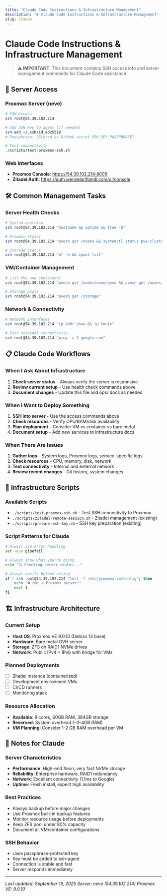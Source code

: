 ```yaml
---
title: "Claude Code Instructions & Infrastructure Management"
description: "# Claude Code Instructions & Infrastructure Management"
slug: claude
---
```




# Claude Code Instructions & Infrastructure Management

> **⚠️ IMPORTANT**: This document contains SSH access info and server management commands for Claude Code assistance.

## 🔑 Server Access

### Proxmox Server (neve)
```bash
# SSH Access
ssh root@54.39.102.214

# Add SSH key to agent (if needed)
ssh-add ~/.ssh/id_ed25519
# Passphrase: [Stored as GitHub secret SSH_KEY_PASSPHRASE]

# Test connectivity
./scripts/test-proxmox-ssh.sh
```

### Web Interfaces
- **Proxmox Console**: https://54.39.102.214:8006
- **Zitadel Auth**: https://auth.wenzelarifiandi.com/ui/console

## 🛠️ Common Management Tasks

### Server Health Checks
```bash
# System overview
ssh root@54.39.102.214 "hostname && uptime && free -h"

# Proxmox status
ssh root@54.39.102.214 "pvesh get /nodes && systemctl status pve-cluster"

# Storage status
ssh root@54.39.102.214 "df -h && zpool list"
```

### VM/Container Management
```bash
# List VMs and containers
ssh root@54.39.102.214 "pvesh get /nodes/neve/qemu && pvesh get /nodes/neve/lxc"

# Storage pools
ssh root@54.39.102.214 "pvesh get /storage"
```

### Network & Connectivity
```bash
# Network interfaces
ssh root@54.39.102.214 "ip addr show && ip route"

# Test external connectivity
ssh root@54.39.102.214 "ping -c 2 google.com"
```

## 📋 Claude Code Workflows

### When I Ask About Infrastructure
1. **Check server status** - Always verify the server is responsive
2. **Review current setup** - Use health check commands above
3. **Document changes** - Update this file and ops/ docs as needed

### When I Want to Deploy Something
1. **SSH into server** - Use the access commands above
2. **Check resources** - Verify CPU/RAM/disk availability
3. **Plan deployment** - Consider VM vs container vs bare metal
4. **Document setup** - Add new services to infrastructure docs

### When There Are Issues
1. **Gather logs** - System logs, Proxmox logs, service-specific logs
2. **Check resources** - CPU, memory, disk, network
3. **Test connectivity** - Internal and external network
4. **Review recent changes** - Git history, system changes

## 🔧 Infrastructure Scripts

### Available Scripts
- `./scripts/test-proxmox-ssh.sh` - Test SSH connectivity to Proxmox
- `./scripts/zitadel-remote-session.sh` - Zitadel management (existing)
- `./scripts/prepare-ssh-key.sh` - SSH key preparation (existing)

### Script Patterns for Claude
```bash
# Always use error handling
set -euo pipefail

# Always show what you're doing
echo "🔍 Checking server status..."

# Always verify before acting
if ! ssh root@54.39.102.214 "test -f /etc/proxmox-ve/config"; then
    echo "❌ Not a Proxmox server!"
    exit 1
fi
```

## 🏗️ Infrastructure Architecture

### Current Setup
- **Host OS**: Proxmox VE 9.0.10 (Debian 13 base)
- **Hardware**: Bare metal OVH server
- **Storage**: ZFS on RAID1 NVMe drives
- **Network**: Public IPv4 + IPv6 with bridge for VMs

### Planned Deployments
- [ ] Zitadel instance (containerized)
- [ ] Development environment VMs
- [ ] CI/CD runners
- [ ] Monitoring stack

### Resource Allocation
- **Available**: 8 cores, 60GB RAM, 384GB storage
- **Reserved**: System overhead (~2-4GB RAM)
- **VM Planning**: Consider 1-2 GB RAM overhead per VM

## 📝 Notes for Claude

### Server Characteristics
- **Performance**: High-end Xeon, very fast NVMe storage
- **Reliability**: Enterprise hardware, RAID1 redundancy
- **Network**: Excellent connectivity (1.1ms to Google)
- **Uptime**: Fresh install, expect high availability

### Best Practices
- Always backup before major changes
- Use Proxmox built-in backup features
- Monitor resource usage before deployments
- Keep ZFS pool under 80% capacity
- Document all VM/container configurations

### SSH Behavior
- Uses passphrase-protected key
- Key must be added to ssh-agent
- Connection is stable and fast
- Server responds immediately

---

*Last updated: September 19, 2025*
*Server: neve (54.39.102.214)*
*Proxmox VE: 9.0.10*